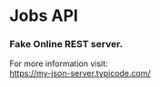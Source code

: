 # Jobs API

### Fake Online REST server.

For more information visit:  
https://my-json-server.typicode.com/

